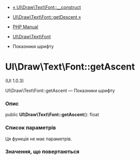 - [«
UI\Draw\Text\Font::\_\_construct](ui-draw-text-font.construct.md)
- [UI\Draw\Text\Font::getDescent »](ui-draw-text-font.getdescent.md)

- [PHP Manual](index.md)
- [UI\Draw\Text\Font](class.ui-draw-text-font.md)
- Показники шрифту

# UI\Draw\Text\Font::getAscent

(UI 1.0.3)

UI\Draw\Text\Font::getAscent — Показники шрифту

### Опис

public **UI\Draw\Text\Font::getAscent**(): float

### Список параметрів

Ця функція не має параметрів.

### Значення, що повертаються
